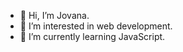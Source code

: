 - 👋 Hi, I’m Jovana.
- 👀 I’m interested in web development.
- 🌱 I’m currently learning JavaScript.

<!---
jovanako/jovanako is a ✨ special ✨ repository because its `README.md` (this file) appears on your GitHub profile.
You can click the Preview link to take a look at your changes.
--->
